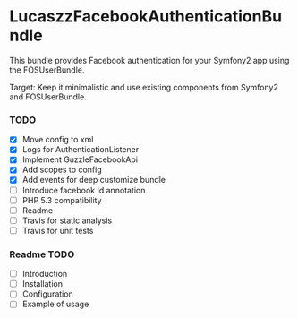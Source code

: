 LucaszzFacebookAuthenticationBundle
======

This bundle provides Facebook authentication for your Symfony2 app using the FOSUserBundle.

Target: Keep it minimalistic and use existing components from Symfony2 and FOSUserBundle.

### TODO
- [x] Move config to xml
- [x] Logs for AuthenticationListener
- [x] Implement GuzzleFacebookApi
- [x] Add scopes to config
- [x] Add events for deep customize bundle
- [ ] Introduce facebook Id annotation
- [ ] PHP 5.3 compatibility
- [ ] Readme
- [ ] Travis for static analysis
- [ ] Travis for unit tests

### Readme TODO
- [ ] Introduction
- [ ] Installation
- [ ] Configuration
- [ ] Example of usage